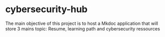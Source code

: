 # cybersecurity-hub
The main objective of this project is to host a Mkdoc application that will store 3 mains topic: Resume, learning path and cybersecurity ressources
